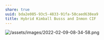 ```yaml
---
share: true
uuid: bda2e085-93c5-4833-91fa-58caed638ea9
title: Hybrid Kimball Busss and Inmon CIF
---
```

![/assets/images/2022-02-09-08-34-58.png](..//assets/images/2022-02-09-08-34-58.png)